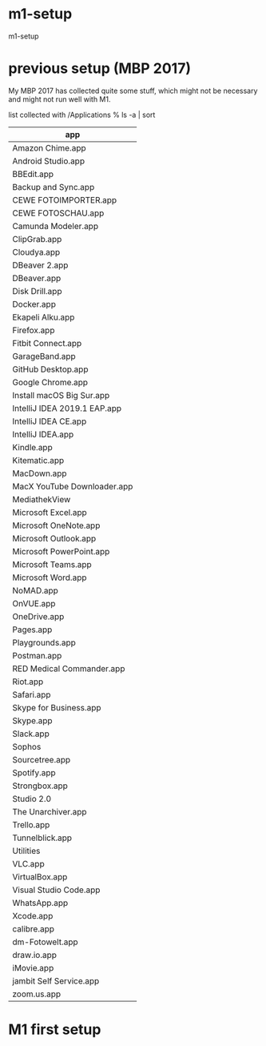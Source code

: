 # m1-setup
m1-setup

# previous setup (MBP 2017)

My MBP 2017 has collected quite some stuff, which might not be necessary and might not run well with M1.

list collected with /Applications % ls -a | sort

|app|
|---|
|Amazon Chime.app
|Android Studio.app
|BBEdit.app
|Backup and Sync.app
|CEWE FOTOIMPORTER.app
|CEWE FOTOSCHAU.app
|Camunda Modeler.app
|ClipGrab.app
|Cloudya.app
|DBeaver 2.app
|DBeaver.app
|Disk Drill.app
|Docker.app
|Ekapeli Alku.app
|Firefox.app
|Fitbit Connect.app
|GarageBand.app
|GitHub Desktop.app
|Google Chrome.app
|Install macOS Big Sur.app
|IntelliJ IDEA 2019.1 EAP.app
|IntelliJ IDEA CE.app
|IntelliJ IDEA.app
|Kindle.app
|Kitematic.app
|MacDown.app
|MacX YouTube Downloader.app
|MediathekView
|Microsoft Excel.app
|Microsoft OneNote.app
|Microsoft Outlook.app
|Microsoft PowerPoint.app
|Microsoft Teams.app
|Microsoft Word.app
|NoMAD.app
|OnVUE.app
|OneDrive.app
|Pages.app
|Playgrounds.app
|Postman.app
|RED Medical Commander.app
|Riot.app
|Safari.app
|Skype for Business.app
|Skype.app
|Slack.app
|Sophos
|Sourcetree.app
|Spotify.app
|Strongbox.app
|Studio 2.0
|The Unarchiver.app
|Trello.app
|Tunnelblick.app
|Utilities
|VLC.app
|VirtualBox.app
|Visual Studio Code.app
|WhatsApp.app
|Xcode.app
|calibre.app
|dm-Fotowelt.app
|draw.io.app
|iMovie.app
|jambit Self Service.app
|zoom.us.app

# M1 first setup

